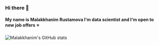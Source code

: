 ### Hi there 👋

#### My name is Malakkhanim Rustamova I'm data scientist and I'm open to new job offers :star:
![Malakkhanim's GitHub stats](https://github-readme-stats.vercel.app/api?username=malakkhanim&show_icons=true&theme=radical)

<!--
**Malakkhanim/Malakkhanim** is a ✨ _special_ ✨ repository because its `README.md` (this file) appears on your GitHub profile.

Here are some ideas to get you started:

- 🔭 I’m currently working on ...
- 🌱 I’m currently learning ...
- 👯 I’m looking to collaborate on ...
- 🤔 I’m looking for help with ...
- 💬 Ask me about ...
- 📫 How to reach me: ...
- 😄 Pronouns: ...
- ⚡ Fun fact: ...
-->
